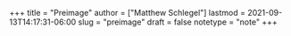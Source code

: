+++
title = "Preimage"
author = ["Matthew Schlegel"]
lastmod = 2021-09-13T14:17:31-06:00
slug = "preimage"
draft = false
notetype = "note"
+++
